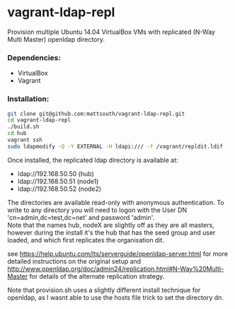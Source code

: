 vagrant-ldap-repl
============

Provision multiple Ubuntu 14.04 VirtualBox VMs with replicated (N-Way Multi Master) openldap directory.

### Dependencies:
* VirtualBox
* Vagrant

### Installation:
```bash
git clone git@github.com:mattsouth/vagrant-ldap-repl.git
cd vagrant-ldap-repl
./build.sh
cd hub
vagrant ssh
sudo ldapmodify -Q -Y EXTERNAL -H ldapi:/// -f /vagrant/repldit.ldif
```
Once installed, the replicated ldap directory is available at:
* ldap://192.168.50.50 (hub)
* ldap://192.168.50.51 (node1)
* ldap://192.168.50.52 (node2)

The directories are available read-only with anonymous authentication.
To write to any directory you will need to logon with the User DN 'cn=admin,dc=test,dc=net' and password 'admin'.  
Note that the names hub, nodeX are slightly off as they are all masters, however during the install it's the
hub that has the seed group and user loaded, and which first replicates the organisation dit.

see https://help.ubuntu.com/lts/serverguide/openldap-server.html for more
detailed instructions on the original setup and
http://www.openldap.org/doc/admin24/replication.html#N-Way%20Multi-Master
for details of the alternate replication strategy.

Note that provision.sh uses a slightly different install
technique for openldap, as I wasnt able to use the hosts file trick to set the
directory dn.
